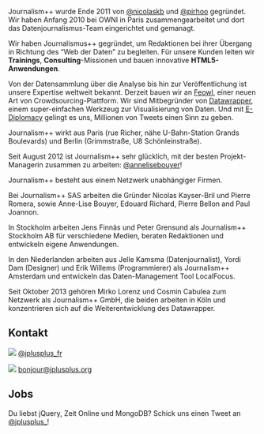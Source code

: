 Journalism++ wurde Ende 2011 von [@nicolaskb](http://twitter.com/nicolaskb/) und [@pirhoo](http://twitter.com/pirhoo/) gegründet. Wir haben Anfang 2010 bei OWNI in Paris zusammengearbeitet und dort das Datenjournalismus-Team eingerichtet und gemanagt.

Wir haben Journalismus++ gegründet, um Redaktionen bei ihrer Übergang in Richtung des “Web der Daten” zu begleiten. Für unsere Kunden leiten wir **Trainings**, **Consulting**-Missionen und bauen innovative **HTML5-Anwendungen**.

Von der Datensammlung über die Analyse bis hin zur Veröffentlichung ist unsere Expertise weltweit bekannt. Derzeit bauen wir an [Feowl](http://www.feowl.com/comingsoon/), einer neuen Art von Crowdsourcing-Plattform. Wir sind Mitbegründer von [Datawrapper](http://datawrapper.de/), einem super-einfachen Werkzeug zur Visualisierung von Daten. Und mit [E-Diplomacy](http://ediplomacy.afp.com/) gelingt es uns, Millionen von Tweets einen Sinn zu geben.

Journalism++ wirkt aus Paris (rue Richer, nähe U-Bahn-Station Grands Boulevards) und Berlin (Grimmstraße, U8 Schönleinstraße).

Seit August 2012 ist Journalism++ sehr glücklich, mit der besten Projekt-Managerin zusammen zu arbeiten: [@annelisebouyer](https://twitter.com/annelisebouyer)!

Journalism++ besteht aus einem Netzwerk unabhängiger Firmen.

Bei Journalism++ SAS arbeiten die Gründer Nicolas Kayser-Bril und Pierre Romera, sowie Anne-Lise Bouyer, Edouard Richard, Pierre Bellon and Paul Joannon.

In Stockholm arbeiten Jens Finnäs und Peter Grensund als Journalism++ Stockholm AB für verschiedene Medien, beraten Redaktionen und entwickeln eigene Anwendungen. 

In den Niederlanden arbeiten aus Jelle Kamsma (Datenjournalist), Yordi Dam (Designer) und Erik Willems (Programmierer) als Journalism++ Amsterdam und entwickeln das Daten-Management Tool LocalFocus.

Seit Oktober 2013 gehören Mirko Lorenz und Cosmin Cabulea zum Netzwerk als Journalism++ GmbH, die beiden arbeiten in Köln und konzentrieren sich auf die Weiterentwicklung des Datawrapper.

## Kontakt

![](http://oeildupirate.com/jplusplus/files/iconmonstr-twitter-5-icon.png) [@jplusplus_fr](http://twitter.com/jplusplus_fr)

![](http://oeildupirate.com/jplusplus/files/iconmonstr-email-10-icon.png) bonjour@jplusplus.org



## Jobs


Du liebst jQuery, Zeit Online und MongoDB? Schick uns einen Tweet an [@jplusplus_](https://twitter.com/jplusplus_)!
